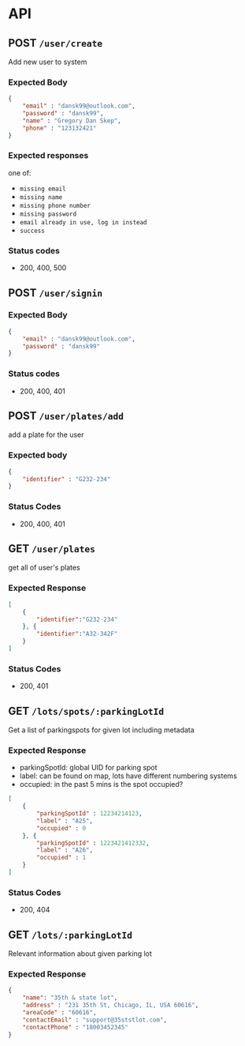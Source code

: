 # API


## **POST** `/user/create`
Add new user to system
### Expected Body
```json
{
    "email" : "dansk99@outlook.com",
    "password" : "dansk99",
    "name" : "Gregory Dan Skep",
    "phone" : "123132421"
}
```
### Expected responses
one of:
- `missing email`
- `missing name`
- `missing phone number`
- `missing password`
- `email already in use, log in instead`
- `success`

### Status codes
- 200, 400, 500


## **POST** `/user/signin`

### Expected Body
```json
{
    "email" : "dansk99@outlook.com",
    "password" : "dansk99"
}
```

### Status codes
- 200, 400, 401


## **POST** `/user/plates/add`
add a plate for the user
### Expected body
```json
{
    "identifier" : "G232-234"
}
```
### Status Codes
- 200, 400, 401

## **GET** `/user/plates`
get all of user's plates
### Expected Response
```json
[
    {
        "identifier":"G232-234"
    }, {
        "identifier":"A32-342F"
    }
]
```
### Status Codes
- 200, 401


## **GET** `/lots/spots/:parkingLotId`
Get a list of parkingspots for given lot including metadata

### Expected Response
- parkingSpotId: global UID for parking spot
- label: can be found on map, lots have different numbering systems
- occupied: in the past 5 mins is the spot occupied?
```json
[
    {
        "parkingSpotId" : 12234214123, 
        "label" : "A25",
        "occupied" : 0
    }, {
        "parkingSpotId" : 1223421412332, 
        "label" : "A26",
        "occupied" : 1
    }
]
```

### Status Codes
- 200, 404


## **GET** `/lots/:parkingLotId`
Relevant information about given parking lot

### Expected Response
```json
{
    "name": "35th & state lot",
    "address" : "231 35th St, Chicago, IL, USA 60616",
    "areaCode" : "60616",
    "contactEmail" : "support@35ststlot.com",
    "contactPhone" : "18003452345"
}
```